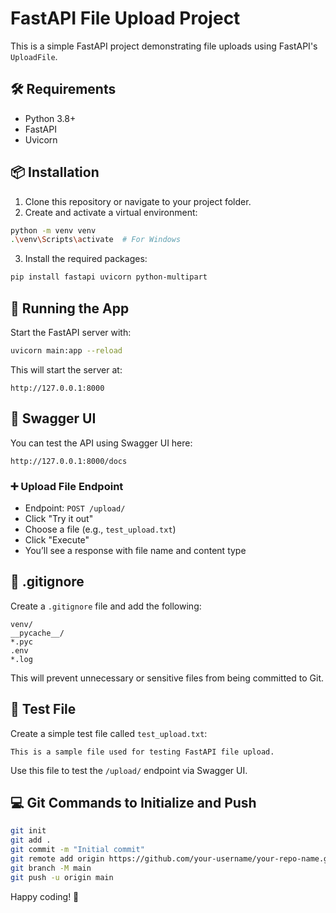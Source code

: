 # FastAPI File Upload Project

This is a simple FastAPI project demonstrating file uploads using FastAPI's `UploadFile`.

## 🛠 Requirements

- Python 3.8+
- FastAPI
- Uvicorn

## 📦 Installation

1. Clone this repository or navigate to your project folder.
2. Create and activate a virtual environment:

```bash
python -m venv venv
.\venv\Scripts\activate  # For Windows
```

3. Install the required packages:

```bash
pip install fastapi uvicorn python-multipart
```

## 🚀 Running the App

Start the FastAPI server with:

```bash
uvicorn main:app --reload
```

This will start the server at:

```
http://127.0.0.1:8000
```

## 📄 Swagger UI

You can test the API using Swagger UI here:

```
http://127.0.0.1:8000/docs
```

### ➕ Upload File Endpoint

- Endpoint: `POST /upload/`
- Click "Try it out"
- Choose a file (e.g., `test_upload.txt`)
- Click "Execute"
- You’ll see a response with file name and content type

## 📁 .gitignore

Create a `.gitignore` file and add the following:

```
venv/
__pycache__/
*.pyc
.env
*.log
```

This will prevent unnecessary or sensitive files from being committed to Git.

## 🧪 Test File

Create a simple test file called `test_upload.txt`:

```text
This is a sample file used for testing FastAPI file upload.
```

Use this file to test the `/upload/` endpoint via Swagger UI.

## 💻 Git Commands to Initialize and Push

```bash
git init
git add .
git commit -m "Initial commit"
git remote add origin https://github.com/your-username/your-repo-name.git
git branch -M main
git push -u origin main
```

Happy coding! 🚀

